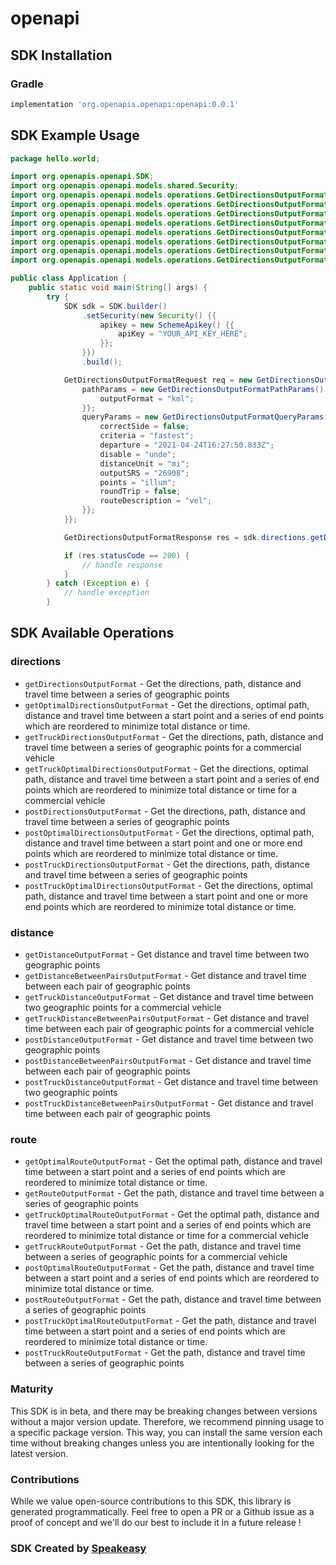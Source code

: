 # openapi

<!-- Start SDK Installation -->
## SDK Installation

### Gradle

```groovy
implementation 'org.openapis.openapi:openapi:0.0.1'
```
<!-- End SDK Installation -->

## SDK Example Usage
<!-- Start SDK Example Usage -->
```java
package hello.world;

import org.openapis.openapi.SDK;
import org.openapis.openapi.models.shared.Security;
import org.openapis.openapi.models.operations.GetDirectionsOutputFormatOutputFormatEnum;
import org.openapis.openapi.models.operations.GetDirectionsOutputFormatPathParams;
import org.openapis.openapi.models.operations.GetDirectionsOutputFormatCriteriaEnum;
import org.openapis.openapi.models.operations.GetDirectionsOutputFormatDistanceUnitEnum;
import org.openapis.openapi.models.operations.GetDirectionsOutputFormatOutputSrsEnum;
import org.openapis.openapi.models.operations.GetDirectionsOutputFormatQueryParams;
import org.openapis.openapi.models.operations.GetDirectionsOutputFormatRequest;
import org.openapis.openapi.models.operations.GetDirectionsOutputFormatResponse;

public class Application {
    public static void main(String[] args) {
        try {
            SDK sdk = SDK.builder()
                .setSecurity(new Security() {{
                    apikey = new SchemeApikey() {{
                        apiKey = "YOUR_API_KEY_HERE";
                    }};
                }})
                .build();

            GetDirectionsOutputFormatRequest req = new GetDirectionsOutputFormatRequest() {{
                pathParams = new GetDirectionsOutputFormatPathParams() {{
                    outputFormat = "kml";
                }};
                queryParams = new GetDirectionsOutputFormatQueryParams() {{
                    correctSide = false;
                    criteria = "fastest";
                    departure = "2021-04-24T16:27:50.833Z";
                    disable = "unde";
                    distanceUnit = "mi";
                    outputSRS = "26908";
                    points = "illum";
                    roundTrip = false;
                    routeDescription = "vel";
                }};
            }};            

            GetDirectionsOutputFormatResponse res = sdk.directions.getDirectionsOutputFormat(req);

            if (res.statusCode == 200) {
                // handle response
            }
        } catch (Exception e) {
            // handle exception
        }
```
<!-- End SDK Example Usage -->

<!-- Start SDK Available Operations -->
## SDK Available Operations


### directions

* `getDirectionsOutputFormat` - Get the directions, path, distance and travel time between a series of geographic points
* `getOptimalDirectionsOutputFormat` - Get the directions, optimal path, distance and travel time between a start point and a series of end points which are reordered to minimize total distance or time.
* `getTruckDirectionsOutputFormat` - Get the directions, path, distance and travel time between a series of geographic points for a commercial vehicle
* `getTruckOptimalDirectionsOutputFormat` - Get the directions, optimal path, distance and travel time between a start point and a series of end points which are reordered to minimize total distance or time for a commercial vehicle
* `postDirectionsOutputFormat` - Get the directions, path, distance and travel time between a series of geographic points
* `postOptimalDirectionsOutputFormat` - Get the directions, optimal path, distance and travel time between a start point and one or more end points which are reordered to minimize total distance or time.
* `postTruckDirectionsOutputFormat` - Get the directions, path, distance and travel time between a series of geographic points
* `postTruckOptimalDirectionsOutputFormat` - Get the directions, optimal path, distance and travel time between a start point and one or more end points which are reordered to minimize total distance or time.

### distance

* `getDistanceOutputFormat` - Get distance and travel time between two geographic points
* `getDistanceBetweenPairsOutputFormat` - Get distance and travel time between each pair of geographic points
* `getTruckDistanceOutputFormat` - Get distance and travel time between two geographic points for a commercial vehicle
* `getTruckDistanceBetweenPairsOutputFormat` - Get distance and travel time between each pair of geographic points for a commercial vehicle
* `postDistanceOutputFormat` - Get distance and travel time between two geographic points
* `postDistanceBetweenPairsOutputFormat` - Get distance and travel time between each pair of geographic points
* `postTruckDistanceOutputFormat` - Get distance and travel time between two geographic points
* `postTruckDistanceBetweenPairsOutputFormat` - Get distance and travel time between each pair of geographic points

### route

* `getOptimalRouteOutputFormat` - Get the optimal path, distance and travel time between a start point and a series of end points which are reordered to minimize total distance or time.
* `getRouteOutputFormat` - Get the path, distance and travel time between a series of geographic points
* `getTruckOptimalRouteOutputFormat` - Get the optimal path, distance and travel time between a start point and a series of end points which are reordered to minimize total distance or time for a commercial vehicle
* `getTruckRouteOutputFormat` - Get the path, distance and travel time between a series of geographic points for a commercial vehicle
* `postOptimalRouteOutputFormat` - Get the path, distance and travel time between a start point and a series of end points which are reordered to minimize total distance or time.
* `postRouteOutputFormat` - Get the path, distance and travel time between a series of geographic points
* `postTruckOptimalRouteOutputFormat` - Get the path, distance and travel time between a start point and a series of end points which are reordered to minimize total distance or time.
* `postTruckRouteOutputFormat` - Get the path, distance and travel time between a series of geographic points
<!-- End SDK Available Operations -->

### Maturity

This SDK is in beta, and there may be breaking changes between versions without a major version update. Therefore, we recommend pinning usage 
to a specific package version. This way, you can install the same version each time without breaking changes unless you are intentionally 
looking for the latest version.

### Contributions

While we value open-source contributions to this SDK, this library is generated programmatically. 
Feel free to open a PR or a Github issue as a proof of concept and we'll do our best to include it in a future release !

### SDK Created by [Speakeasy](https://docs.speakeasyapi.dev/docs/using-speakeasy/client-sdks)
